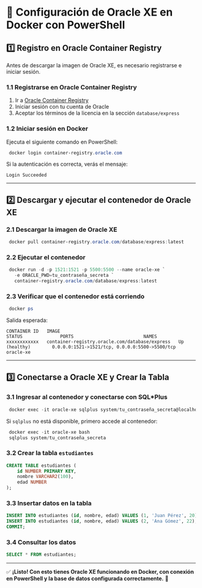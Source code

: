 # 📌 Configuración de Oracle XE en Docker con PowerShell

## **1️⃣ Registro en Oracle Container Registry**
Antes de descargar la imagen de Oracle XE, es necesario registrarse e iniciar sesión.

### **1.1 Registrarse en Oracle Container Registry**
1. Ir a [Oracle Container Registry](https://container-registry.oracle.com/)
2. Iniciar sesión con tu cuenta de Oracle
3. Aceptar los términos de la licencia en la sección `database/express`

### **1.2 Iniciar sesión en Docker**
Ejecuta el siguiente comando en PowerShell:

```powershell
 docker login container-registry.oracle.com
```

Si la autenticación es correcta, verás el mensaje:

```
Login Succeeded
```

---

## **2️⃣ Descargar y ejecutar el contenedor de Oracle XE**

### **2.1 Descargar la imagen de Oracle XE**
```powershell
 docker pull container-registry.oracle.com/database/express:latest
```

### **2.2 Ejecutar el contenedor**
```powershell
 docker run -d -p 1521:1521 -p 5500:5500 --name oracle-xe `
   -e ORACLE_PWD=tu_contraseña_secreta `
   container-registry.oracle.com/database/express:latest
```

### **2.3 Verificar que el contenedor está corriendo**
```powershell
 docker ps
```
Salida esperada:
```
CONTAINER ID   IMAGE                                              STATUS              PORTS                          NAMES
xxxxxxxxxxxx   container-registry.oracle.com/database/express   Up (healthy)        0.0.0.0:1521->1521/tcp, 0.0.0.0:5500->5500/tcp   oracle-xe
```

---

## **3️⃣ Conectarse a Oracle XE y Crear la Tabla**

### **3.1 Ingresar al contenedor y conectarse con SQL*Plus**
```powershell
 docker exec -it oracle-xe sqlplus system/tu_contraseña_secreta@localhost:1521/XE
```

Si `sqlplus` no está disponible, primero accede al contenedor:
```powershell
 docker exec -it oracle-xe bash
 sqlplus system/tu_contraseña_secreta
```

### **3.2 Crear la tabla `estudiantes`**
```sql
CREATE TABLE estudiantes (
    id NUMBER PRIMARY KEY,
    nombre VARCHAR2(100),
    edad NUMBER
);
```

### **3.3 Insertar datos en la tabla**
```sql
INSERT INTO estudiantes (id, nombre, edad) VALUES (1, 'Juan Pérez', 20);
INSERT INTO estudiantes (id, nombre, edad) VALUES (2, 'Ana Gómez', 22);
COMMIT;
```

### **3.4 Consultar los datos**
```sql
SELECT * FROM estudiantes;
```

---

✅ **¡Listo! Con esto tienes Oracle XE funcionando en Docker, con conexión en PowerShell y la base de datos configurada correctamente.** 🚀
